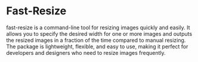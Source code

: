 # Fast-Resize

fast-resize is a command-line tool for resizing images quickly and easily. It allows you to specify the desired width for one or more images and outputs the resized images in a fraction of the time compared to manual resizing. The package is lightweight, flexible, and easy to use, making it perfect for developers and designers who need to resize images frequently.